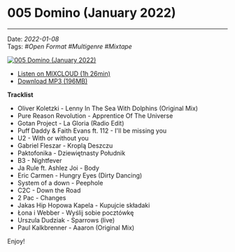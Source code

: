 # 005 Domino (January 2022)

----

Date: *2022-01-08*  
Tags: *#Open Format* *#Multigenre* *#Mixtape* 

[![005 Domino (January 2022)](https://thumbnailer.mixcloud.com/unsafe/300x300/extaudio/f/4/2/e/4aaa-4ddf-472b-98b0-384bdadc5984)](https://www.mixcloud.com/hopbit/domino-january-2022/)

* [Listen on MIXCLOUD (1h 26min)](https://www.mixcloud.com/hopbit/domino-january-2022/)
* [Download MP3 (196MB)](https://1drv.ms/u/s!AmzuuXrjf51v3-En5ZBHEKLbEVmY3A?e=70kZqf)

**Tracklist**
* Oliver Koletzki - Lenny In The Sea With Dolphins (Original Mix)
* Pure Reason Revolution - Apprentice Of The Universe
* Gotan Project - La Gloria (Radio Edit)
* Puff Daddy & Faith Evans ft. 112 - I'll be missing you
* U2 - With or without you
* Gabriel Fleszar - Kroplą Deszczu
* Paktofonika - Dziewiętnasty Południk
* B3 - Nightfever
* Ja Rule ft. Ashlez Joi - Body
* Eric Carmen - Hungry Eyes (Dirty Dancing)
* System of a down - Peephole
* C2C - Down the Road
* 2 Pac - Changes
* Jakas Hip Hopowa Kapela - Kupujcie składaki
* Łona i Webber - Wyślij sobie pocztówkę
* Urszula Dudziak - Sparrows (live)
* Paul Kalkbrenner - Aaaron (Original Mix)

Enjoy!
